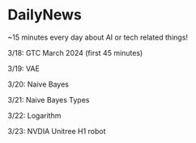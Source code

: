 # DailyNews
~15 minutes every day about AI or tech related things!

3/18: GTC March 2024 (first 45 minutes)

3/19: VAE

3/20: Naive Bayes

3/21: Naive Bayes Types

3/22: Logarithm

3/23: NVDIA Unitree H1 robot
